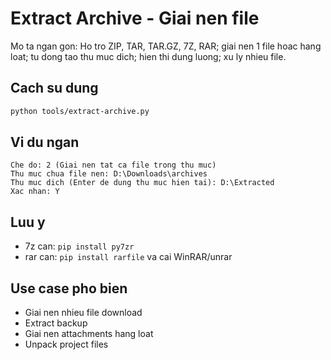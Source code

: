 # Extract Archive - Giai nen file

Mo ta ngan gon: Ho tro ZIP, TAR, TAR.GZ, 7Z, RAR; giai nen 1 file hoac hang loat; tu dong tao thu muc dich; hien thi dung luong; xu ly nhieu file.

## Cach su dung

```bash
python tools/extract-archive.py
```

## Vi du ngan

```
Che do: 2 (Giai nen tat ca file trong thu muc)
Thu muc chua file nen: D:\Downloads\archives
Thu muc dich (Enter de dung thu muc hien tai): D:\Extracted
Xac nhan: Y
```

## Luu y
- 7z can: `pip install py7zr`
- rar can: `pip install rarfile` va cai WinRAR/unrar

## Use case pho bien
- Giai nen nhieu file download
- Extract backup
- Giai nen attachments hang loat
- Unpack project files


